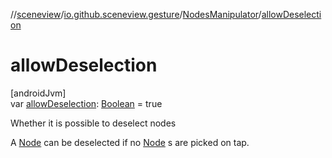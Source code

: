 //[sceneview](../../../index.md)/[io.github.sceneview.gesture](../index.md)/[NodesManipulator](index.md)/[allowDeselection](allow-deselection.md)

# allowDeselection

[androidJvm]\
var [allowDeselection](allow-deselection.md): [Boolean](https://kotlinlang.org/api/latest/jvm/stdlib/kotlin/-boolean/index.html) = true

Whether it is possible to deselect nodes

A [Node](../../io.github.sceneview.nodes/-node/index.md) can be deselected if no [Node](../../io.github.sceneview.nodes/-node/index.md) s are picked on tap.

